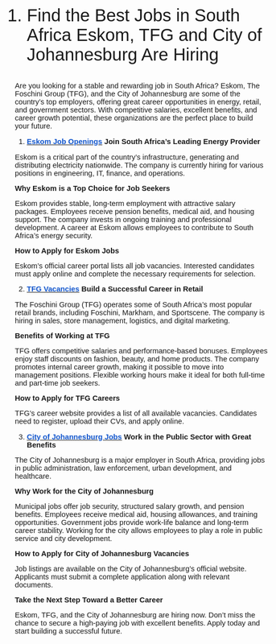 <ol>
    <li style="list-style-type:decimal;font-size:26pt;font-family:Arial,sans-serif;">
        <p><span style="font-size:26pt;font-family:Arial,sans-serif;">Find the Best Jobs in South Africa Eskom, TFG and City of Johannesburg Are Hiring</span></p>
    </li>
</ol>
<p><span style="font-size:11pt;font-family:Arial,sans-serif;">Are you looking for a stable and rewarding job in South Africa? Eskom, The Foschini Group (TFG), and the City of Johannesburg are some of the country&rsquo;s top employers, offering great career opportunities in energy, retail, and government sectors. With competitive salaries, excellent benefits, and career growth potential, these organizations are the perfect place to build your future.</span></p>
<ol>
    <li style="list-style-type:decimal;font-size:11pt;font-family:Arial,sans-serif;">
        <p><a href="https://eskomvacanciesregistration.entryleveljobs.co.za/"><strong><u><span style="color:#1155cc;font-size:11pt;font-family:Arial,sans-serif;">Eskom Job Openings</span></u></strong></a><strong><span style="font-size:11pt;font-family:Arial,sans-serif;">&nbsp;Join South Africa&rsquo;s Leading Energy Provider</span></strong></p>
    </li>
</ol>
<p><span style="font-size:11pt;font-family:Arial,sans-serif;">Eskom is a critical part of the country&rsquo;s infrastructure, generating and distributing electricity nationwide. The company is currently hiring for various positions in engineering, IT, finance, and operations.</span></p>
<p><strong><span style="font-size:11pt;font-family:Arial,sans-serif;">Why Eskom is a Top Choice for Job Seekers</span></strong></p>
<p><span style="font-size:11pt;font-family:Arial,sans-serif;">Eskom provides stable, long-term employment with attractive salary packages. Employees receive pension benefits, medical aid, and housing support. The company invests in ongoing training and professional development. A career at Eskom allows employees to contribute to South Africa&rsquo;s energy security.</span></p>
<p><strong><span style="font-size:11pt;font-family:Arial,sans-serif;">How to Apply for Eskom Jobs</span></strong></p>
<p><span style="font-size:11pt;font-family:Arial,sans-serif;">Eskom&rsquo;s official career portal lists all job vacancies. Interested candidates must apply online and complete the necessary requirements for selection.</span></p>
<ol start="2">
    <li style="list-style-type:decimal;font-size:11pt;font-family:Arial,sans-serif;">
        <p><a href="https://tfgcareersregister.co.za/"><strong><u><span style="color:#1155cc;font-size:11pt;font-family:Arial,sans-serif;">TFG Vacancies</span></u></strong></a><strong><span style="font-size:11pt;font-family:Arial,sans-serif;">&nbsp;Build a Successful Career in Retail</span></strong></p>
    </li>
</ol>
<p><span style="font-size:11pt;font-family:Arial,sans-serif;">The Foschini Group (TFG) operates some of South Africa&rsquo;s most popular retail brands, including Foschini, Markham, and Sportscene. The company is hiring in sales, store management, logistics, and digital marketing.</span></p>
<p><strong><span style="font-size:11pt;font-family:Arial,sans-serif;">Benefits of Working at TFG</span></strong></p>
<p><span style="font-size:11pt;font-family:Arial,sans-serif;">TFG offers competitive salaries and performance-based bonuses. Employees enjoy staff discounts on fashion, beauty, and home products. The company promotes internal career growth, making it possible to move into management positions. Flexible working hours make it ideal for both full-time and part-time job seekers.</span></p>
<p><strong><span style="font-size:11pt;font-family:Arial,sans-serif;">How to Apply for TFG Careers</span></strong></p>
<p><span style="font-size:11pt;font-family:Arial,sans-serif;">TFG&rsquo;s career website provides a list of all available vacancies. Candidates need to register, upload their CVs, and apply online.</span></p>
<ol start="3">
    <li style="list-style-type:decimal;font-size:11pt;font-family:Arial,sans-serif;">
        <p><a href="https://cityofjohannesburgvacancies.co.za/"><strong><u><span style="color:#1155cc;font-size:11pt;font-family:Arial,sans-serif;">City of Johannesburg Jobs</span></u></strong></a><strong><span style="font-size:11pt;font-family:Arial,sans-serif;">&nbsp;Work in the Public Sector with Great Benefits</span></strong></p>
    </li>
</ol>
<p><span style="font-size:11pt;font-family:Arial,sans-serif;">The City of Johannesburg is a major employer in South Africa, providing jobs in public administration, law enforcement, urban development, and healthcare.</span></p>
<p><strong><span style="font-size:11pt;font-family:Arial,sans-serif;">Why Work for the City of Johannesburg</span></strong></p>
<p><span style="font-size:11pt;font-family:Arial,sans-serif;">Municipal jobs offer job security, structured salary growth, and pension benefits. Employees receive medical aid, housing allowances, and training opportunities. Government jobs provide work-life balance and long-term career stability. Working for the city allows employees to play a role in public service and city development.</span></p>
<p><strong><span style="font-size:11pt;font-family:Arial,sans-serif;">How to Apply for City of Johannesburg Vacancies</span></strong></p>
<p><span style="font-size:11pt;font-family:Arial,sans-serif;">Job listings are available on the City of Johannesburg&rsquo;s official website. Applicants must submit a complete application along with relevant documents.</span></p>
<p><strong><span style="font-size:11pt;font-family:Arial,sans-serif;">Take the Next Step Toward a Better Career</span></strong></p>
<p><span style="font-size:11pt;font-family:Arial,sans-serif;">Eskom, TFG, and the City of Johannesburg are hiring now. Don&rsquo;t miss the chance to secure a high-paying job with excellent benefits. Apply today and start building a successful future.</span><span style="font-size:11pt;font-family:Arial,sans-serif;"><br></span><span style="font-size:11pt;font-family:Arial,sans-serif;"><br></span></p>

